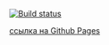 [![Build status](https://ci.appveyor.com/api/projects/status/6vnf0ig42vo9ue37?svg=true)](https://ci.appveyor.com/project/Safmaxser/hw-ahj-dnd-3)

[ссылка на Github Pages](https://safmaxser.github.io/hw-ahj-dnd-3/)
